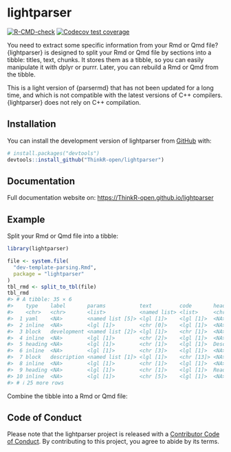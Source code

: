 
<!-- README.md is generated from README.Rmd. Please edit that file -->

# lightparser

<!-- badges: start -->

[![R-CMD-check](https://github.com/ThinkR-open/lightparser/actions/workflows/R-CMD-check.yaml/badge.svg)](https://github.com/ThinkR-open/lightparser/actions/workflows/R-CMD-check.yaml)
[![Codecov test
coverage](https://codecov.io/gh/ThinkR-open/lightparser/branch/main/graph/badge.svg)](https://app.codecov.io/gh/ThinkR-open/lightparser?branch=main)
<!-- badges: end -->

You need to extract some specific information from your Rmd or Qmd file?
{lightparser} is designed to split your Rmd or Qmd file by sections into
a tibble: titles, text, chunks. It stores them as a tibble, so you can
easily manipulate it with dplyr or purrr. Later, you can rebuild a Rmd
or Qmd from the tibble.

This is a light version of {parsermd} that has not been updated for a
long time, and which is not compatible with the latest versions of C++
compilers. {lightparser} does not rely on C++ compilation.

## Installation

You can install the development version of lightparser from
[GitHub](https://github.com/) with:

``` r
# install.packages("devtools")
devtools::install_github("ThinkR-open/lightparser")
```

## Documentation

Full documentation website on:
<https://ThinkR-open.github.io/lightparser>

## Example

Split your Rmd or Qmd file into a tibble:

``` r
library(lightparser)

file <- system.file(
  "dev-template-parsing.Rmd",
  package = "lightparser"
)
tbl_rmd <- split_to_tbl(file)
tbl_rmd
#> # A tibble: 35 × 6
#>    type    label       params           text         code       heading         
#>    <chr>   <chr>       <list>           <named list> <list>     <chr>           
#>  1 yaml    <NA>        <named list [5]> <lgl [1]>    <lgl [1]>  <NA>            
#>  2 inline  <NA>        <lgl [1]>        <chr [0]>    <lgl [1]>  <NA>            
#>  3 block   development <named list [2]> <lgl [1]>    <chr [1]>  <NA>            
#>  4 inline  <NA>        <lgl [1]>        <chr [2]>    <lgl [1]>  <NA>            
#>  5 heading <NA>        <lgl [1]>        <chr [1]>    <lgl [1]>  Description of …
#>  6 inline  <NA>        <lgl [1]>        <chr [3]>    <lgl [1]>  <NA>            
#>  7 block   description <named list [1]> <lgl [1]>    <chr [13]> <NA>            
#>  8 inline  <NA>        <lgl [1]>        <chr [1]>    <lgl [1]>  <NA>            
#>  9 heading <NA>        <lgl [1]>        <chr [1]>    <lgl [1]>  Read data       
#> 10 inline  <NA>        <lgl [1]>        <chr [5]>    <lgl [1]>  <NA>            
#> # ℹ 25 more rows
```

Combine the tibble into a Rmd or Qmd file:

## Code of Conduct

Please note that the lightparser project is released with a [Contributor
Code of
Conduct](https://contributor-covenant.org/version/2/1/CODE_OF_CONDUCT.html).
By contributing to this project, you agree to abide by its terms.
